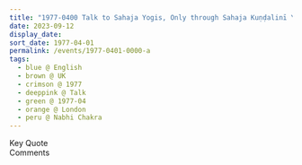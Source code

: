 ```yaml
---
title: "1977-0400 Talk to Sahaja Yogis, Only through Sahaja Kuṇḍalinī Yoga Human Beings Are Going to Evolve (on Nābhī Chakra and its hurdles), (likely) Living Room, Gavin Brown's Geological Institute (Terrace House), 160 North Gower Street, 2nd Floor, Euston, London, UK (month and location not sure)"
date: 2023-09-12
display_date: 
sort_date: 1977-04-01
permalink: /events/1977-0401-0000-a
tags:
  - blue @ English
  - brown @ UK
  - crimson @ 1977
  - deeppink @ Talk
  - green @ 1977-04
  - orange @ London
  - peru @ Nabhi Chakra
---
```


<wave-list>
  <list-title color="green" width="75">Key Quote</list-title>
  <list-item color="BlanchedAlmond"  width="200"></list-item>
  <list-item color="Lavender"></list-item>
  <list-item color="BlanchedAlmond"></list-item>
</wave-list>

<br>

<wave-list>
  <list-title color="green" width="75">Comments</list-title>
  <list-item color="BlanchedAlmond"  width="200"></list-item>
  <list-item color="Lavender"></list-item>
  <list-item color="BlanchedAlmond"></list-item>
</wave-list>